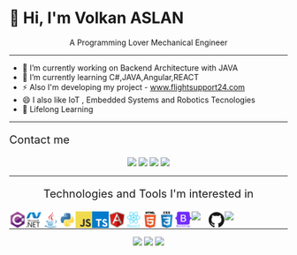 <h1 align='left'> 👋 Hi, I'm Volkan ASLAN</h1>
<center>
<p>A Programming Lover Mechanical Engineer</p>
</center>
<hr>

- 🔭 I’m currently working on Backend Architecture
  with JAVA
- 🌱 I’m currently learning C#,JAVA,Angular,REACT
- ⚡ Also I'm developing my project -
  www.flightsupport24.com
- 😄 I also like IoT , Embedded Systems and
  Robotics Tecnologies
- 💬 Lifelong Learning


<hr>
<p align='left' style="font-size:20px">
  Contact me 
</p>
<center>
  <a align="center" href="mailto:mvolkanaslan@gmail.com" target="_blank"><img width="30px"  src="https://cdn.jsdelivr.net/npm/simple-icons@v3/icons/gmail.svg" /></a>
  <a href="mailto:mvolkanaslan@outlook.com" target="_blank"><img width="30px"  src="https://cdn.jsdelivr.net/npm/simple-icons@v3/icons/microsoftoutlook.svg" /></a>
  <a href="https://www.linkedin.com/in/m-volkanaslan" target="_blank"><img width="30px"  src="https://cdn.jsdelivr.net/npm/simple-icons@v3/icons/linkedin.svg" /></a>
  <a href="https://www.instagram.com/mvolkanaslan/" target="_blank"><img width="30px"  src="https://cdn.jsdelivr.net/npm/simple-icons@v3/icons/instagram.svg" /></a>
  <!-- <a href="https://www.twitter.com/m/"><img width="30px"  src="https://cdn.jsdelivr.net/npm/simple-icons@v3/icons/twitter.svg" /></a> -->
  <!-- <a href="https://discordapp.com/users/424246409928245249"><img width="30px"  src="https://cdn.jsdelivr.net/npm/simple-icons@v3/icons/discord.svg" /></a> -->
  </center>

<center><hr>
<p style="font-size:20px">Technologies and Tools I'm interested in </p>
<p>
    <img width="30" align="left" src="https://raw.githubusercontent.com/devicons/devicon/master/icons/csharp/csharp-original.svg">
    <img width="30" align="left" src="https://raw.githubusercontent.com/devicons/devicon/master/icons/dot-net/dot-net-original-wordmark.svg">
    <img width="30" align="left" src="https://raw.githubusercontent.com/devicons/devicon/master/icons/java/java-original.svg">
    <img width="30" align="left" src="https://raw.githubusercontent.com/devicons/devicon/master/icons/python/python-original.svg">
    <img width="30" align="left" src="https://raw.githubusercontent.com/github/explore/80688e429a7d4ef2fca1e82350fe8e3517d3494d/topics/javascript/javascript.png">
    <img width="30" align="left" src="https://raw.githubusercontent.com/github/explore/80688e429a7d4ef2fca1e82350fe8e3517d3494d/topics/typescript/typescript.png">
    <img width="30" align="left" src="https://raw.githubusercontent.com/devicons/devicon/master/icons/angularjs/angularjs-original.svg">
    <img width="30" align="left" src="https://raw.githubusercontent.com/devicons/devicon/master/icons/react/react-original-wordmark.svg">
    <img width="30" align="left" src="https://raw.githubusercontent.com/devicons/devicon/master/icons/html5/html5-original-wordmark.svg">
    <img width="30" align="left" src="https://raw.githubusercontent.com/devicons/devicon/master/icons/css3/css3-original-wordmark.svg">
    <img width="30" align="left" src="https://raw.githubusercontent.com/devicons/devicon/master/icons/bootstrap/bootstrap-plain-wordmark.svg">
    <img width="30" align="left" src="https://www.vectorlogo.zone/logos/git-scm/git-scm-icon.svg">
    <img width="30" align="left" src="https://raw.githubusercontent.com/devicons/devicon/master/icons/github/github-original.svg">
    <img width="30" align="left" src="https://www.vectorlogo.zone/logos/getpostman/getpostman-icon.svg"></p>
    </center><br>
    <p><hr></p>
    

<center><img width="500px" src="https://github-readme-stats.vercel.app/api?username=mvolkanaslan&show_icons=true&theme=radical">
<img width="500px" src="https://github-readme-stats.vercel.app/api/top-langs?username=mvolkanaslan&show_icons=true&locale=en&layout=compact&theme=radical"/>
<img width="500px" src="https://github-readme-streak-stats.herokuapp.com/?user=mvolkanaslan&theme=radical"  /></center>
